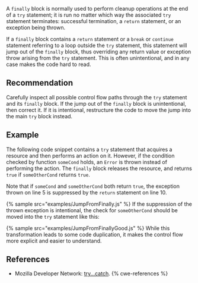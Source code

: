 A `finally` block is normally used to perform cleanup operations at the end of a `try` statement; it is run no matter which way the associated `try` statement terminates: successful termination, a `return` statement, or an exception being thrown.

If a `finally` block contains a `return` statement or a `break` or `continue` statement referring to a loop outside the `try` statement, this statement will jump out of the `finally` block, thus overriding any return value or exception throw arising from the `try` statement. This is often unintentional, and in any case makes the code hard to read.


## Recommendation
Carefully inspect all possible control flow paths through the `try` statement and its `finally` block. If the jump out of the `finally` block is unintentional, then correct it. If it is intentional, restructure the code to move the jump into the main `try` block instead.


## Example
The following code snippet contains a `try` statement that acquires a resource and then performs an action on it. However, if the condition checked by function `someCond` holds, an `Error` is thrown instead of performing the action. The `finally` block releases the resource, and returns `true` if `someOtherCond` returns `true`.

Note that if `someCond` and `someOtherCond` both return `true`, the exception thrown on line 5 is suppressed by the `return` statement on line 10.

{% sample src="examples/JumpFromFinally.js" %}
If the suppression of the thrown exception is intentional, the check for `someOtherCond` should be moved into the `try` statement like this:

{% sample src="examples/JumpFromFinallyGood.js" %}
While this transformation leads to some code duplication, it makes the control flow more explicit and easier to understand.


## References
* Mozilla Developer Network: [try...catch](https://developer.mozilla.org/en-US/docs/Web/JavaScript/Reference/Statements/try...catch).
{% cwe-references %}
